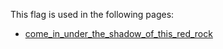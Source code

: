 This flag is used in the following pages:
 - [come_in_under_the_shadow_of_this_red_rock](../events/come_in_under_the_shadow_of_this_red_rock.md)
